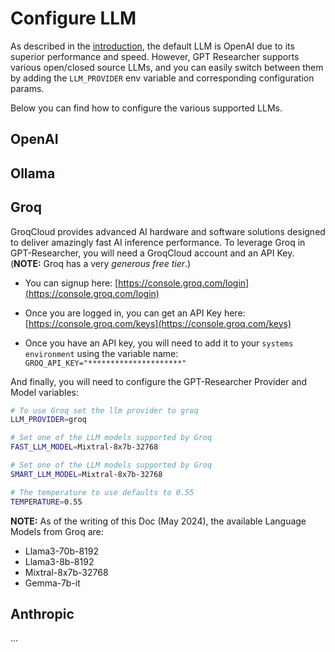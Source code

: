 # Configure LLM
As described in the [introduction](/docs/gpt-researcher/config), the default LLM is OpenAI due to its superior performance and speed. 
However, GPT Researcher supports various open/closed source LLMs, and you can easily switch between them by adding the `LLM_PROVIDER` env variable and corresponding configuration params.

Below you can find how to configure the various supported LLMs.

## OpenAI

## Ollama

## Groq

GroqCloud provides advanced AI hardware and software solutions designed to deliver amazingly fast AI inference performance.
To leverage Groq in GPT-Researcher, you will need a GroqCloud account and an API Key. (__NOTE:__ Groq has a very _generous free tier_.)

- You can signup here: [https://console.groq.com/login](https://console.groq.com/login)
- Once you are logged in, you can get an API Key here: [https://console.groq.com/keys](https://console.groq.com/keys)

- Once you have an API key, you will need to add it to your `systems environment` using the variable name:
`GROQ_API_KEY="*********************"`


And finally, you will need to configure the GPT-Researcher Provider and Model variables:

```bash
# To use Groq set the llm provider to groq
LLM_PROVIDER=groq

# Set one of the LLM models supported by Groq
FAST_LLM_MODEL=Mixtral-8x7b-32768

# Set one of the LLM models supported by Groq
SMART_LLM_MODEL=Mixtral-8x7b-32768 

# The temperature to use defaults to 0.55
TEMPERATURE=0.55
```

__NOTE:__ As of the writing of this Doc (May 2024), the available Language Models from Groq are:

* Llama3-70b-8192
* Llama3-8b-8192
* Mixtral-8x7b-32768
* Gemma-7b-it

## Anthropic

...
